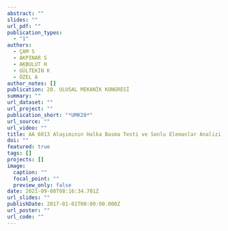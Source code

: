 ```yaml
---
abstract: ""
slides: ""
url_pdf: ""
publication_types:
  - "1"
authors:
  - ÇAM S
  - AKPINAR S
  - AKBULUT H
  - GÜLTEKİN K
  - ÖZEL A
author_notes: []
publication: 20. ULUSAL MEKANİK KONGRESİ
summary: ""
url_dataset: ""
url_project: ""
publication_short: "*UMK20*"
url_source: ""
url_video: ""
title: AA 6013 Alaşımının Halka Basma Testi ve Sonlu Elemanlar Analizi
doi: ""
featured: true
tags: []
projects: []
image:
  caption: ""
  focal_point: ""
  preview_only: false
date: 2021-09-08T08:16:34.701Z
url_slides: ""
publishDate: 2017-01-01T00:00:00.000Z
url_poster: ""
url_code: ""
---
```

